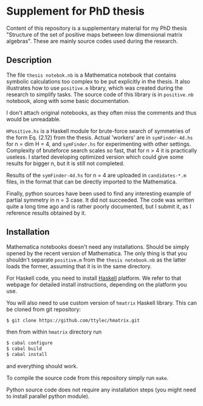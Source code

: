 Supplement for PhD thesis
=============

Content of this repository is a supplementary
material for my PhD thesis "Structure of the set of positive
maps between low dimensional matrix algebras".
These are mainly source codes used during the research.

## Description

The file `thesis notebok.nb` is a Mathematica notebook
that contains symbolic calculations too complex to be
put explicitly in the thesis. It also illustrates how to
use `positive.m` library, which was created during the
research to simplify tasks. The source code of this
library is in `positive.nb` notebook, along with some
basic documentation. 

I don't attach original notebooks, as they often miss
the comments and thus would be unreadable. 

`HPositive.hs` is a Haskell module for brute-force search
of symmetries of the form Eq. (2.12) from the thesis.
Actual 'workers' are in `symFinder-4d.hs` for n = dim H = 4,
and `symFinder.hs` for experimenting with other settings.
Complexity of bruteforce search scales so fast, that
for n > 4 it is practically useless. I started developing
optimized version which could give some results for bigger
n, but it is still not completed.

Results of the `symFinder-4d.hs` for n = 4 are uploaded
in `candidates-*.m` files, in the format that can be directly
imported to the Mathematica.

Finally, python sources have been used to find any
interesting example of partial symmetry in n = 3 case.
It did not succeeded. The code was written quite a long
time ago and is rather poorly documented, but I submit it,
as I reference results obtained by it.

## Installation

Mathematica notebooks doesn't need any installations.
Should be simply opened by the recent version of Mathematica.
The only thing is that you shouldn't separate `positive.m` from
the `thesis notebook.nb` as the latter loads the former, assuming
that it is in the same directory.

For Haskell code, you need to install [Haskell](www.haskell.org) platform.
We refer to that webpage for detailed install instructions,
depending on the platform you use.

You will also need to use custom version of `hmatrix` Haskell library.
This can be cloned from git repository:

```sh
$ git clone https://github.com/ttylec/hmatrix.git
```

then from within `hmatrix` directory run

```sh
$ cabal configure
$ cabal build
$ cabal install
```

and everything should work.

To compile the source code from this repository simply run `make`.

Python source code does not require any installation steps
(you might need to install parallel python module).
